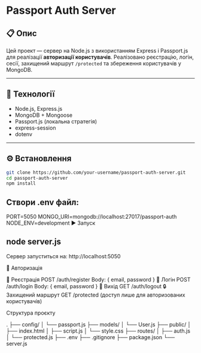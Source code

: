 # Passport Auth Server

## 📋 Опис

Цей проект — сервер на Node.js з використанням Express і Passport.js для реалізації **авторизації користувачів**. Реалізовано реєстрацію, логін, сесії, захищений маршрут `/protected` та збереження користувачів у MongoDB.

---

## 🚀 Технології

- Node.js, Express.js
- MongoDB + Mongoose
- Passport.js (локальна стратегія)
- express-session
- dotenv

---

## ⚙️ Встановлення

```bash
git clone https://github.com/your-username/passport-auth-server.git
cd passport-auth-server
npm install
```
## Створи .env файл:
PORT=5050
MONGO_URI=mongodb://localhost:27017/passport-auth
NODE_ENV=development
▶️ Запуск

## node server.js
Сервер запуститься на: http://localhost:5050

🔐 Авторизація

📌 Реєстрація
POST /auth/register
Body: { email, password }
🔑 Логін
POST /auth/login
Body: { email, password }
🚪 Вихід
GET /auth/logout
🔒 Захищений маршрут
GET /protected
(доступ лише для авторизованих користувачів)

Структура проєкту

.
├── config/
│   └── passport.js
├── models/
│   └── User.js
├── public/
│   ├── index.html
│   ├── script.js
│   └── style.css
├── routes/
│   ├── auth.js
│   └── protected.js
├── .env
├── .gitignore
├── package.json
└── server.js
